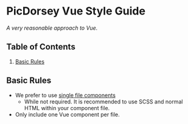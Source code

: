 # PicDorsey Vue Style Guide

*A very reasonable approach to Vue.*

## Table of Contents

  1. [Basic Rules](#basic-rules)

## Basic Rules

  - We prefer to use [single file components](https://vuejs.org/v2/guide/single-file-components.html)
    - While not required. It is recommended to use SCSS and normal HTML within your component file.
  - Only include one Vue component per file.

